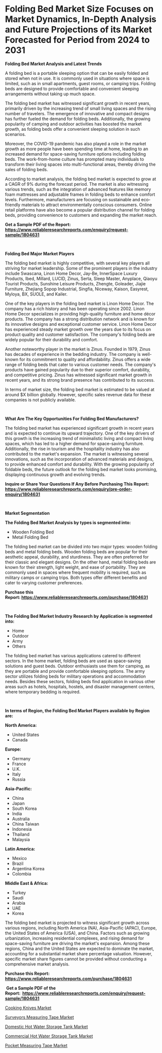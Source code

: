 <p><h1>Folding Bed Market Size Focuses on Market Dynamics, In-Depth Analysis and Future Projections of its Market Forecasted for Period from 2024 to 2031</h1></p><p><strong>Folding Bed Market Analysis and Latest Trends</strong></p>
<p><p>A folding bed is a portable sleeping option that can be easily folded and stored when not in use. It is commonly used in situations where space is limited, such as in small apartments, guest rooms, or camping trips. Folding beds are designed to provide comfortable and convenient sleeping arrangements without taking up much space.</p><p>The folding bed market has witnessed significant growth in recent years, primarily driven by the increasing trend of small living spaces and the rising number of travelers. The emergence of innovative and compact designs has further fueled the demand for folding beds. Additionally, the growing popularity of camping and outdoor activities has boosted the market growth, as folding beds offer a convenient sleeping solution in such scenarios.</p><p>Moreover, the COVID-19 pandemic has also played a role in the market growth as more people have been spending time at home, leading to an increased demand for space-saving furniture options including folding beds. The work-from-home culture has prompted many individuals to transform their living spaces into multi-functional areas, thereby driving the sales of folding beds.</p><p>According to market analysis, the folding bed market is expected to grow at a CAGR of 9% during the forecast period. The market is also witnessing various trends, such as the integration of advanced features like memory foam mattresses and adjustable frames in folding beds to enhance comfort levels. Furthermore, manufacturers are focusing on sustainable and eco-friendly materials to attract environmentally conscious consumers. Online retail platforms have also become a popular distribution channel for folding beds, providing convenience to customers and expanding the market reach.</p></p>
<p><strong>Get a Sample PDF of the Report:&nbsp; <a href="https://www.reliableresearchreports.com/enquiry/request-sample/1804631">https://www.reliableresearchreports.com/enquiry/request-sample/1804631</a></strong></p>
<p>&nbsp;</p>
<p><strong>Folding Bed Major Market Players</strong></p>
<p><p>The folding bed market is highly competitive, with several key players all striving for market leadership. Some of the prominent players in the industry include Swascana, Linon Home Decor, Jay-Be, InnerSpace Luxury Products, Ibed, Millard, LUCID, Zinus, Serta, Sleep Master, Anyplace, Qiaoyu Tourist Products, Sunshine Leisure Products, Zhengte, Goleader, Jiajie Furniture, Zhejiang Sopop Industrial, Singfia, Niceway, Kaison, Easyrest, Myloya, BX, SUOLE, and Kailer.</p><p>One of the key players in the folding bed market is Linon Home Decor. The company has a rich history and has been operating since 2002. Linon Home Decor specializes in providing high-quality furniture and home décor products. The company has a strong distribution network and is known for its innovative designs and exceptional customer service. Linon Home Decor has experienced steady market growth over the years due to its focus on product quality and customer satisfaction. The company's folding beds are widely popular for their durability and comfort.</p><p>Another noteworthy player in the market is Zinus. Founded in 1979, Zinus has decades of experience in the bedding industry. The company is well-known for its commitment to quality and affordability. Zinus offers a wide range of folding beds that cater to various customer needs. The company's products have gained popularity due to their superior comfort, durability, and competitive pricing. Zinus has witnessed significant market growth in recent years, and its strong brand presence has contributed to its success.</p><p>In terms of market size, the folding bed market is estimated to be valued at around $X billion globally. However, specific sales revenue data for these companies is not publicly available.</p></p>
<p>&nbsp;</p>
<p><strong>What Are The Key Opportunities For Folding Bed Manufacturers?</strong></p>
<p><p>The folding bed market has experienced significant growth in recent years and is expected to continue its upward trajectory. One of the key drivers of this growth is the increasing trend of minimalistic living and compact living spaces, which has led to a higher demand for space-saving furniture. Additionally, the rise in tourism and the hospitality industry has also contributed to the market's expansion. The market is witnessing several innovations, such as the incorporation of advanced materials and designs, to provide enhanced comfort and durability. With the growing popularity of foldable beds, the future outlook for the folding bed market looks promising, displaying continuous growth and evolving trends.</p></p>
<p><strong>Inquire or Share Your Questions If Any Before Purchasing This Report: <a href="https://www.reliableresearchreports.com/enquiry/pre-order-enquiry/1804631">https://www.reliableresearchreports.com/enquiry/pre-order-enquiry/1804631</a></strong></p>
<p>&nbsp;</p>
<p><strong>Market Segmentation</strong></p>
<p><strong>The Folding Bed Market Analysis by types is segmented into:</strong></p>
<p><ul><li>Wooden Folding Bed</li><li>Metal Folding Bed</li></ul></p>
<p><p>The folding bed market can be divided into two major types: wooden folding beds and metal folding beds. Wooden folding beds are popular for their aesthetic appeal, durability, and sturdiness. They are often preferred for their classic and elegant designs. On the other hand, metal folding beds are known for their strength, light weight, and ease of portability. They are commonly used in spaces where frequent mobility is required, such as military camps or camping trips. Both types offer different benefits and cater to varying customer preferences.</p></p>
<p><strong>Purchase this Report:&nbsp;<a href="https://www.reliableresearchreports.com/purchase/1804631">https://www.reliableresearchreports.com/purchase/1804631</a></strong></p>
<p>&nbsp;</p>
<p><strong>The Folding Bed Market Industry Research by Application is segmented into:</strong></p>
<p><ul><li>Home</li><li>Outdoor</li><li>Army</li><li>Others</li></ul></p>
<p><p>The folding bed market has various applications catered to different sectors. In the home market, folding beds are used as space-saving solutions and guest beds. Outdoor enthusiasts use them for camping, as they are portable and provide comfortable sleeping options. The army sector utilizes folding beds for military operations and accommodation needs. Besides these sectors, folding beds find application in various other areas such as hotels, hospitals, hostels, and disaster management centers, where temporary bedding is required.</p></p>
<p>&nbsp;</p>
<p><strong>In terms of Region, the Folding Bed Market Players available by Region are:</strong></p>
<p>
    <p> <strong> North America: </strong>
        <ul>
            <li>United States</li>
            <li>Canada</li>
        </ul>
        </p> 
    <p> <strong> Europe: </strong>
        <ul>
            <li>Germany</li>
            <li>France</li>
            <li>U.K.</li>
            <li>Italy</li>
            <li>Russia</li>
        </ul>
        </p> 
    <p> <strong> Asia-Pacific: </strong>
        <ul>
            <li>China</li>
            <li>Japan</li>
            <li>South Korea</li>
            <li>India</li>
            <li>Australia</li>
            <li>China Taiwan</li>
            <li>Indonesia</li>
            <li>Thailand</li>
            <li>Malaysia</li>
        </ul>
        </p> 
    <p> <strong> Latin America: </strong>
        <ul>
            <li>Mexico</li>
            <li>Brazil</li>
            <li>Argentina Korea</li>
            <li>Colombia</li>
        </ul>
        </p> 
    <p> <strong> Middle East & Africa: </strong>
        <ul>
            <li>Turkey</li>
            <li>Saudi</li>
            <li>Arabia</li>
            <li>UAE</li>
            <li>Korea</li>
        </ul>
    </p>
    </p>
<p><p>The folding bed market is projected to witness significant growth across various regions, including North America (NA), Asia-Pacific (APAC), Europe, the United States of America (USA), and China. Factors such as growing urbanization, increasing residential complexes, and rising demand for space-saving furniture are driving the market's expansion. Among these regions, China and the United States are expected to dominate the market, accounting for a substantial market share percentage valuation. However, specific market share figures cannot be provided without conducting a comprehensive market analysis.</p></p>
<p><strong>Purchase this Report: <a href="https://www.reliableresearchreports.com/purchase/1804631">https://www.reliableresearchreports.com/purchase/1804631</a></strong></p>
<p>&nbsp;<strong>Get a Sample PDF of the Report:&nbsp;&nbsp;<a href="https://www.reliableresearchreports.com/enquiry/request-sample/1804631">https://www.reliableresearchreports.com/enquiry/request-sample/1804631</a></strong></p>
<p><strong></strong></p>
<p><p><a href="https://github.com/nicoletavirag/Market-Research-Report-List-1/blob/main/cooking-knives-market.md">Cooking Knives Market</a></p><p><a href="https://github.com/mharielmesa/Market-Research-Report-List-1/blob/main/surveyors-measuring-tape-market.md">Surveyors Measuring Tape Market</a></p><p><a href="https://github.com/changoleonlaverguenzanoexiste/Market-Research-Report-List-1/blob/main/domestic-hot-water-storage-tank-market.md">Domestic Hot Water Storage Tank Market</a></p><p><a href="https://github.com/wwwkeltoum/Market-Research-Report-List-1/blob/main/commercial-hot-water-storage-tank-market.md">Commercial Hot Water Storage Tank Market</a></p><p><a href="https://github.com/guneycigdem35/Market-Research-Report-List-1/blob/main/pocket-measuring-tape-market.md">Pocket Measuring Tape Market</a></p></p>